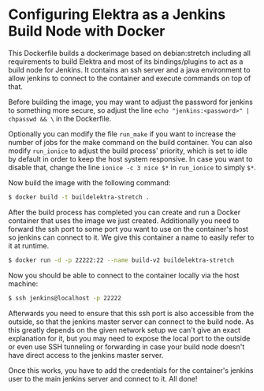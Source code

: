 # Configuring Elektra as a Jenkins Build Node with Docker

This Dockerfile builds a dockerimage based on debian:stretch including all
requirements to build Elektra and most of its bindings/plugins to act as a build
node for Jenkins. It contains an ssh server and a java environment to allow
jenkins to connect to the container and execute commands on top of that.

Before building the image, you may want to adjust the password for jenkins to
something more secure, so adjust the line `echo "jenkins:<password>" | chpasswd && \`
in the Dockerfile.

Optionally you can modify the file `run_make` if you want to
increase the number of jobs for the make command on the build container. You can
also modify `run_ionice` to adjust the build process' priority, which is set to
idle by default in order to keep the host system responsive. In case you want to
disable that, change the line `ionice -c 3 nice $*` in `run_ionice` to simply `$*`.

Now build the image with the following command:

```sh
$ docker build -t buildelektra-stretch .
```

After the build process has completed you can create and run a Docker container
that uses the image we just created. Additionally you need to forward the ssh
port to some port you want to use on the container's host so jenkins can connect
to it. We give this container a name to easily refer to it at runtime.

```sh
$ docker run -d -p 22222:22 --name build-v2 buildelektra-stretch
```

Now you should be able to connect to the container locally via the host machine:

```sh
$ ssh jenkins@localhost -p 22222
```

Afterwards you need to ensure that this ssh port is also accessible from the
outside, so that the jenkins master server can connect to the build node.
As this greatly depends on the given network setup we can't give an exact
explanation for it, but you may need to expose the local port to the outside or
even use SSH tunneling or forwarding in case your build node doesn't have direct
access to the jenkins master server.

Once this works, you have to add the credentials for the container's jenkins
user to the main jenkins server and connect to it. All done!
